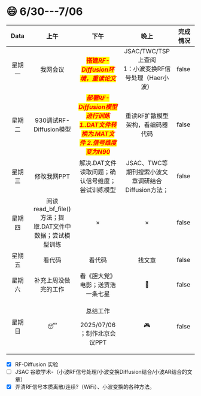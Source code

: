 # 😄 6/30---7/06

<table><thead><tr><th width="100" align="center">Data</th><th width="162.7998046875" align="center">上午</th><th width="160.5" align="center">下午</th><th width="161" align="center">晚上</th><th width="65" data-type="checkbox">完成情况</th></tr></thead><tbody><tr><td align="center">星期一</td><td align="center">我网会议</td><td align="center"><mark style="color:red;"><strong>搭建</strong></mark><em><mark style="color:red;"><strong>RF-Diffusion环境，重读论文</strong></mark></em></td><td align="center">JSAC/TWC/TSP上查阅<br>1：小波变换RF信号处理（Haer小波）</td><td>false</td></tr><tr><td align="center">星期二</td><td align="center">930调试RF-Diffusion模型</td><td align="center"><em><mark style="color:red;"><strong>部署RF-Diffusion模型进行训练        1..DAT文件转换为.MAT文件           2.信号维度变为N90</strong></mark></em></td><td align="center">重读RF扩散模型架构，看编码器代码</td><td>false</td></tr><tr><td align="center">星期三</td><td align="center">修改我网PPT</td><td align="center">解决.DAT文件读取问题；确认信号维度；尝试训练模型</td><td align="center">JSAC、TWC等期刊搜索小波文章调研结合Diffusion方法；</td><td>false</td></tr><tr><td align="center">星期四</td><td align="center">阅读read_bf_file()方法；提取.DAT文件中数据；尝试模型训练</td><td align="center">×</td><td align="center">×</td><td>false</td></tr><tr><td align="center">星期五</td><td align="center">看代码</td><td align="center">看代码</td><td align="center">找文章</td><td>false</td></tr><tr><td align="center">星期六</td><td align="center">补充上周没做完的工作</td><td align="center">看《胆大党》电影；送贾浩一条七星</td><td align="center"><span data-gb-custom-inline data-tag="emoji" data-code="1f37b">🍻</span></td><td>false</td></tr><tr><td align="center">星期日</td><td align="center"><span data-gb-custom-inline data-tag="emoji" data-code="1f634">😴</span></td><td align="center"><p>    总结工作</p><p>2025/07/06   ；制作北京会议PPT</p></td><td align="center"><span data-gb-custom-inline data-tag="emoji" data-code="1f3ae">🎮</span></td><td>false</td></tr></tbody></table>

* [x] RF-Diffusion 实验
* [ ] JSAC 谷歌学术-（小波RF信号处理/小波变换Diffusion结合/小波AR结合的文章）
* [x] 弄清RF信号本质离散/连续?（WiFi）、小波变换的各种方法。
